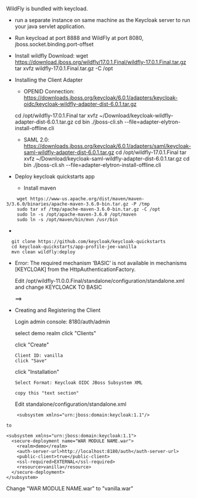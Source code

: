  WildFly is bundled with keycload.
 - run a separate instance on same machine as the Keycloak server to run your java servlet application.
 - Run keycload at port 8888 and WildFly at port 8080, jboss.socket.binding.port-offset

- Install wildfly
  Download: wget https://download.jboss.org/wildfly/17.0.1.Final/wildfly-17.0.1.Final.tar.gz
  tar xvfz wildfly-17.0.1.Final.tar.gz -C /opt


- Installing the Client Adapter
  - OPENID Connection: https://downloads.jboss.org/keycloak/6.0.1/adapters/keycloak-oidc/keycloak-wildfly-adapter-dist-6.0.1.tar.gz

  cd /opt/wildfly-17.0.1.Final
  tar xvfz ~/Download/keycloak-wildfly-adapter-dist-6.0.1.tar.gz
  cd bin
  ./jboss-cli.sh --file=adapter-elytron-install-offline.cli

  - SAML 2.0: https://downloads.jboss.org/keycloak/6.0.1/adapters/saml/keycloak-saml-wildfly-adapter-dist-6.0.1.tar.gz
  cd /opt/wildfly-17.0.1.Final
  tar xvfz ~/Download/keycloak-saml-wildfly-adapter-dist-6.0.1.tar.gz
  cd bin
  ./jboss-cli.sh --file=adapter-elytron-install-offline.cli


- Deploy keycloak quickstarts app
  - Install maven
```
    wget https://www-us.apache.org/dist/maven/maven-3/3.6.0/binaries/apache-maven-3.6.0-bin.tar.gz -P /tmp
    sudo tar xf /tmp/apache-maven-3.6.0-bin.tar.gz -C /opt
    sudo ln -s /opt/apache-maven-3.6.0 /opt/maven
    sudo ln -s /opt/maven/bin/mvn /usr/bin
```
  -
```
  git clone https://github.com/keycloak/keycloak-quickstarts
  cd keycloak-quickstarts/app-profile-jee-vanilla
  mvn clean wildfly:deploy
```


- Error: The required mechanism ‘BASIC’ is not available in mechanisms [KEYCLOAK] from the HttpAuthenticationFactory.

  Edit /opt/wildfly-11.0.0.Final/standalone/configuration/standalone.xml and change KEYCLOACK TO BASIC

  <mechanism mechanism-name="KEYCLOACK"> ==>  <mechanism mechanism-name="BASIC">

- Creating and Registering the Client

  Login admin console: 8180/auth/admin

    select demo realm
    click "Clients"

    click "Create"

      Client ID: vanilla
      click "Save"

    click "Installation"

      Select Format: Keycloak OIDC JBoss Subsystem XML

      copy this "text section"

  Edit standalone/configuration/standalone.xml

```
    <subsystem xmlns="urn:jboss:domain:keycloak:1.1"/>
```

    to

```
<subsystem xmlns="urn:jboss:domain:keycloak:1.1">
  <secure-deployment name="WAR MODULE NAME.war">
    <realm>demo</realm>
    <auth-server-url>http://localhost:8180/auth</auth-server-url>
    <public-client>true</public-client>
    <ssl-required>EXTERNAL</ssl-required>
    <resource>vanilla</resource>
  </secure-deployment>
</subsystem>
```

Change "WAR MODULE NAME.war" to "vanilla.war"


